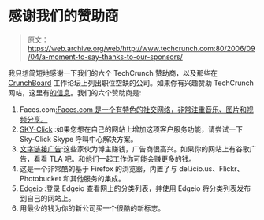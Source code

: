 # 感谢我们的赞助商

> 原文：<https://web.archive.org/web/http://www.techcrunch.com:80/2006/09/04/a-moment-to-say-thanks-to-our-sponsors/>

我只想简短地感谢一下我们的六个 TechCrunch 赞助商，以及那些在 [CrunchBoard](https://web.archive.org/web/20160403200137/http://www.crunchboard.com/) 工作论坛上列出职位空缺的公司。如果你有兴趣赞助 TechCrunch 网站，这里有[的信息](https://web.archive.org/web/20160403200137/http://www.techcrunch.com/advertise/)。我们的六个赞助商是:

1.  Faces.com[:Faces.com 是一个有特色的社交网络，非常注重音乐、图片和视频分享。](https://web.archive.org/web/20160403200137/http://www.tunefeed.com/)
2.  [SKY-Click](https://web.archive.org/web/20160403200137/http://pub.sky-call.com/techcrunch_us/redirect.php?ip=24.6.66.9&media=techcrunch_125x125_2.gif&url=http%3A%2F%2Fwww.sky-click.com%2F%0A&ref=www.techcrunch.com) :如果您想在自己的网站上增加这项客户服务功能，请尝试一下 Sky-Click Skype 呼叫中心解决方案。
3.  [文字链接广告](https://web.archive.org/web/20160403200137/http://www.text-link-ads.com/starter_kit.php?src=TechCrunch):这些家伙为博主赚钱，广告商很高兴。如果你的网站上有谷歌广告，看看 TLA 吧。和他们一起工作你可能会赚更多的钱。
4.  这是一个非常酷的基于 Firefox 的浏览器，内置了与 del.icio.us、Flickr、Photobucket 和其他服务的集成。
5.  [Edgeio](https://web.archive.org/web/20160403200137/http://www.edgeio.com/) :登录 Edgeio 查看网上的分类列表，并使用 Edgeio 将分类列表发布到自己的网站上。
6.  用最少的钱为你的新公司买一个很酷的新标志。